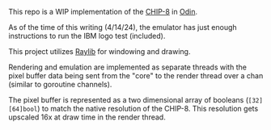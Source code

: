 This repo is a WIP implementation of the [CHIP-8](https://en.wikipedia.org/wiki/CHIP-8) in [Odin](https://odin-lang.org/).

As of the time of this writing (4/14/24), the emulator has just enough instructions to run the IBM logo test (included).

This project utilizes [Raylib](https://www.raylib.com/) for windowing and drawing.

Rendering and emulation are implemented as separate threads with the pixel buffer data being sent from the "core" to the render thread over a chan (similar to goroutine channels).

The pixel buffer is represented as a two dimensional array of booleans (`[32][64]bool`) to match the native resolution of the CHIP-8. This resolution gets upscaled 16x at draw time in the render thread.
